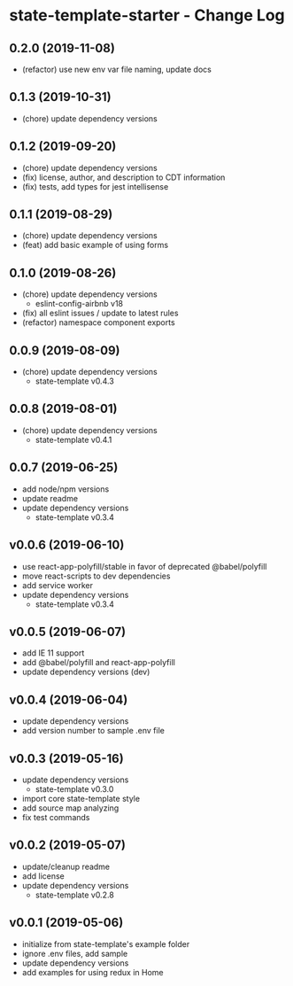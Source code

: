 # state-template-starter - Change Log

## 0.2.0 (2019-11-08)

- (refactor) use new env var file naming, update docs

## 0.1.3 (2019-10-31)

- (chore) update dependency versions

## 0.1.2 (2019-09-20)

- (chore) update dependency versions
- (fix) license, author, and description to CDT information
- (fix) tests, add types for jest intellisense

## 0.1.1 (2019-08-29)

- (chore) update dependency versions
- (feat) add basic example of using forms

## 0.1.0 (2019-08-26)

- (chore) update dependency versions
  - eslint-config-airbnb v18
- (fix) all eslint issues / update to latest rules
- (refactor) namespace component exports

## 0.0.9 (2019-08-09)

- (chore) update dependency versions
  - state-template v0.4.3

## 0.0.8 (2019-08-01)

- (chore) update dependency versions
  - state-template v0.4.1

## 0.0.7 (2019-06-25)

- add node/npm versions
- update readme
- update dependency versions
  - state-template v0.3.4
  
## v0.0.6 (2019-06-10)

- use react-app-polyfill/stable in favor of deprecated @babel/polyfill
- move react-scripts to dev dependencies
- add service worker
- update dependency versions
  - state-template v0.3.4

## v0.0.5 (2019-06-07)

- add IE 11 support
- add @babel/polyfill and react-app-polyfill
- update dependency versions (dev)

## v0.0.4 (2019-06-04)

- update dependency versions
- add version number to sample .env file
  
## v0.0.3 (2019-05-16)

- update dependency versions
  - state-template v0.3.0
- import core state-template style
- add source map analyzing
- fix test commands

## v0.0.2 (2019-05-07)

- update/cleanup readme
- add license
- update dependency versions
  - state-template v0.2.8

## v0.0.1 (2019-05-06)

- initialize from state-template's example folder
- ignore .env files, add sample
- update dependency versions
- add examples for using redux in Home
